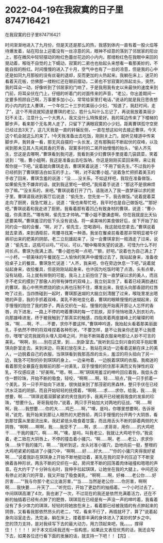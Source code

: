 # 2022-04-19在我寂寞的日子里874716421



在我寂寞的日子里874716421



时间渐渐地进入了九月份，但是天还是那么的热，我感到体内一直有着一股火焰等待爆发着，站在阳台上迎着没有一丝凉意的风，眼神不经意的落到了邻居家的阳台上，那在微风中轻轻摆动的粉红色蕾丝花边的小内内，那缕粉红色在我眼中来回的晃动着，喉咙不自觉的上下蠕动，寂寞的二弟也也抬起头来想看一看那美妙的，不能自拔的粉红。时间慢慢的进入了十月，空气中也有了一丝的凉意，但是我的心中还是如同九月那般的没有丝毫的退却，反而更加的火热起来。我躺在床上，迷茫的看着天花板，仿佛那一缕粉红还在眼前摆动，二弟也不甘寂寞的昂起龙头，突然，我的耳朵一动，好像听到了邻居家的门响了，于是我用我有史以来最快的速度来到门前，将耳朵伏在门上，仔细的听着门的对面传来的声音，“老公，你出差期间一定要多照顾自己啊，万事要多加小心，常常给家里打电话，”说话的就是我日思夜想的小内内的主人曹琪，一个年仅二十三岁的美丽小少妇，“知道了，我赶时间，走了”，这个不用说就知道是曹琪的老公，姓什么叫什么忘记了，再说我放着美丽少妇不关注，注意什么一个大男人，我又没什么特殊爱好。我的耳边传来了下楼梯的脚步声，看来那个无名男人走了，只留下了满眼寂寞的小少妇。距离曹琪孤守空房已经过去3天了，这几天我是一直的转辗反侧，一直在想这如何去接近曹琪，今天这个机会就这么的来了。!今天我准备出去吃饭，刚刚关上门，就听见楼道中传来脚步声，我转身一看，那无风自摆的一头长发，还有那胸前不断起伏的双峰，以及闻到那未见其人先闻其香的芳香，寂寞多时的二弟开始慢慢的抬头，“偷人齐先生，您这是去哪啊，”曹琪看到我问道，我看到美少妇曹琪手里提着几袋蔬菜，笑着说到：“哦，曹小姐啊，我这是准备出去吃饭呐，你这是刚刚买菜回来啊，来让我帮你提一下吧。”说着就向曹琪走去，曹琪笑着说道：“不用了偷先生。”不过我的手已经抓到了曹琪那洁白如玉的手上，“啊，对不起曹小姐，”说着急忙把抓着美玉的手收了回来，曹琪含羞的说道：“没……没关系。不如这样吧，我现在准备做饭，如果偷先生不嫌弃的话，就到我这里吃一顿吧。”我摇着手说道：“那这不是很麻烦你了嘛。”“没关系的，来吧。”曹琪说着打开了门，请我进入了我一直梦寐以求的房子里。曹琪请我进到客厅后说道：“偷先生，您先坐一下，我去做饭。”说着提着菜走向了厨房，我急忙跟上，说道：“我也来帮忙吧，我平时也是自己做饭吃。”“那好吧。”曹琪说着和我走进了厨房。我看着那有着凹凸有致身材的曹琪，说道：“曹小姐，你真漂亮。”“哪有啊，偷先生才帅呐。”“曹小姐不要谦虚啊，你在我就是比天仙还要美啊。”曹琪羞涩的低下头没有说话。将一桌美味的美食做好后，坐下开始了如同约会一般的会餐，“啊，对了，偷先生，您喝酒吗，我这就给您拿去。”曹琪说着就去拿酒，来到酒柜前，弯腰寻找某一种酒，我坐在餐桌前看着那非常明显被牛仔裤印出来的肥美的阴部，老二立刻雄起来了，没一会曹琪拿到一瓶酒走了过来，说道：“偷先生，这瓶可以吗，”“可以，可以，”眼中略带失望的说道，可惜为什么不时间长点。曹琪为我满上酒，“曹小姐也喝一点吧，”“额，好吧。”说着也为自己满上了一小杯。一顿美味的午餐就在二人愉快的笑声中缓慢过去了，我站起身来，准备收拾桌子上的餐具，曹琪急忙说道：“人齐，我来吧，你在旁边休息一下吧，”说着就站起身来，收拾餐具，但是刚刚站起身来，也许因为吃饭时喝了点酒，头有点晕，没有站稳，马上就有摔倒的可能，我马上上前抱住了我一直梦寐以求的美人，而且手不老实的摸到了那傲人的带有弹性的双峰上，我立刻呆住了，看着已经满脸通红的曹琪，我心中熊熊燃烧的欲火再也压制不住，爆发出来，我低头向那香甜的红唇吻了过去，当四唇碰到一起时，曹琪那迷煳的大脑立刻清醒了过来，喉咙里发出嗯嗯的声音，我的手抓着双峰，美乳不断地变化着，曹琪的眼睛慢慢的迷煳起来，双手慢慢的抱住了我的脖子，两舌交织在一起，慢慢的我开始离开那让人忘怀的香唇，向下进发，一路上不停的吻着曹琪的每一寸肌肤，双手悄悄地潜入到衣衫内，向那雄峰进发，终于被我触到了那真实的触感，四指夹着两座雄峰上的璀璨的明珠，“啊……啊，不……不要，求你不要这样。”曹琪呻吟道，我抬起头看着那美丽面孔，手依然不停的将双峰捏着各种形状，“不要怎样，是不让我亲你还是不让我摸你，嘿嘿”说完我就将头埋入双峰之间，开始不断隔着衣服亲吻那让人妙不可言的美乳。“啊啊，别……别在这里，到……到卧室去。”我听到后立刻兴奋的双手抱起曹琪向卧室走去。来到床边，将美妇放在床上，我站在床边一边看着这躺在床上的美人，一边脱着自己的衣服，当琪琪看到我那高昂的龙头，羞涩的将头扭向了另一边，我急不可耐的扑到琪琪的身上，一边亲吻着，一边脱着琪琪的衣服。我痴迷的看着那完全暴露在我眼前的那一对美乳，双手慢慢的抓住那丰满而又有弹性的双乳，不仅感叹道：“好美啊。”“嗯，啊……啊”琪琪用羞涩的呻吟回应着我，我低头含住一颗珍珠，开始不断的吸食，轻咬，“啊啊……啊，轻……轻点，”我一只手抓着一个美乳，另一只手开始向下进发，很快就来到了那茂密的黑森林，整只手伏在已经洪水泛滥的阴部，而且开始轻轻的抚摸着，“啊啊……求……求你，给我，我……我想要，啊……”琪琪说着双脚紧紧的夹住我的手，我离开已经被我吸食的发紫的珍珠，“想要什么，哥哥我给你，”说着，两只手开始加大对两地的征战，“啊……啊啊，我……我想要……你的大……鸡巴……啊，”“噢，是吗，你哪里想要啊，告诉哥哥，”说完，我开始来到那让人眼热的大肥唇前，两只手慢慢的分开两个大阴唇，看到那甘露从里面流出来，我赶紧低头吸食着甘露，而且用舌头不断的舔着两侧的大阴唇，“啊啊……啊啊，我……我受不了……啊，求……求哥哥，用你……的大鸡吧干……干我的骚穴，啊……啊，”“噢，是吗，叫我老公，我就让大鸡吧干你。”我说着，老二抵在大阴唇上，不停的撞击着小骚穴，“啊……啊，老……老公，求求你快……快干我的骚穴，啊……”我听到这，龙头对准小骚穴，勐地向前一挺，整根的大鸡吧紧紧的插进了小骚穴中，“啊啊……好……好大……”“你的小骚穴夹得我好紧啊……”说着我趴在琪琪身上开始不断地挺动着，美乳在我的双手的压迫下不断变换着各种形状，两舌不断的交织在一起，房间里不断的回荡着肉体碰撞和嗯嗯的声音。在大约干了十分钟左右时，我伸手拉起琪琪，让她坐在我的大腿上，中间还没有停止对美穴的开垦，我又开始了吸食美乳，“啊啊……啊，好棒……老公你……好厉害……”“我与你那个老公比谁厉害，”“当……当然是老公你……你厉害，啊啊啊……我快要……升天了……”听完后，开始了更勐烈的抽插着。一个小时过去了，中间琪琪高潮了4次，我也谢了一次，不过现在的我还是依然充满着活力，还在不断的抽插着已经有点肿了的肥唇，琪琪现在已经是有一声没一声的呻吟着，我看着没有了多少体力的琪琪，轻轻的将她放在床上，看着那已经被我插的有点肿起来的阴唇，又看看我那依然昂头的老二，“哎，看来不行了，再插就坏了，算了”说着起身向浴室走去，洗完澡，躺在床上，搂着那丰满的身体进入了美妙的梦乡之中。  您的顶力支持，是对我续写下去的最大动力，用力顶起来吧，我。。。。撑得住！！！！！  对于本文后续我还有一些构思，如果此文表现优秀的话，我还会写下去，如果各位还行看下面的发展的话，就支持一下吧！！【完】.


